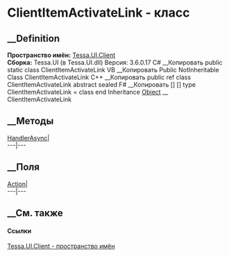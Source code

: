 # ClientItemActivateLink - класс
##  __Definition
 **Пространство имён:** [Tessa.UI.Client](N_Tessa_UI_Client.htm)  
 **Сборка:** Tessa.UI (в Tessa.UI.dll) Версия: 3.6.0.17
C# __Копировать
     public static class ClientItemActivateLink
VB __Копировать
     Public NotInheritable Class ClientItemActivateLink
C++ __Копировать
     public ref class ClientItemActivateLink abstract sealed
F# __Копировать
     [<AbstractClassAttribute>]
    [<SealedAttribute>]
    type ClientItemActivateLink = class end
Inheritance
    [Object](https://learn.microsoft.com/dotnet/api/system.object) __ ClientItemActivateLink
##  __Методы
[HandlerAsync](M_Tessa_UI_Client_ClientItemActivateLink_HandlerAsync.htm)|  
---|---  
## __Поля
[Action](F_Tessa_UI_Client_ClientItemActivateLink_Action.htm)|  
---|---  
## __См. также
#### Ссылки
[Tessa.UI.Client - пространство имён](N_Tessa_UI_Client.htm)
